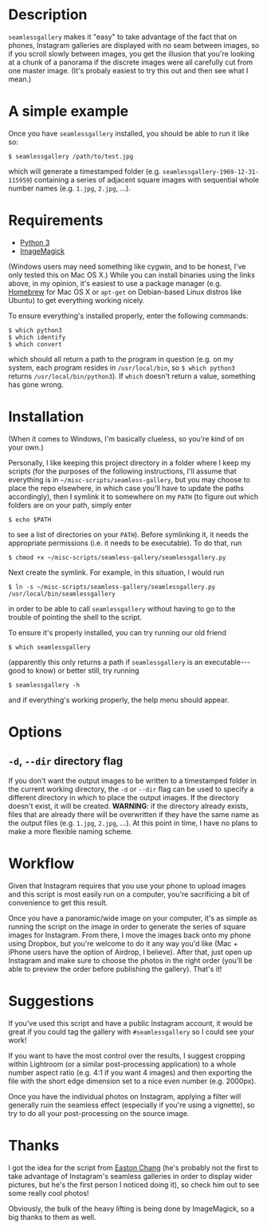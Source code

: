 # Description
`seamlessgallery` makes it "easy" to take advantage of the fact that on phones,
Instagram galleries are displayed with no seam between images, so if you scroll
slowly between images, you get the illusion that you're looking at a chunk of a
panorama if the discrete images were all carefully cut from one master
image. (It's probaly easiest to try this out and then see what I mean.)

# A simple example
Once you have `seamlessgallery` installed, you should be able to run it like
so:

```
$ seamlessgallery /path/to/test.jpg
```

which will generate a timestamped folder
(e.g. `seamlessgallery-1969-12-31-115959`) containing a series of adjacent
square images with sequential whole number names (e.g. `1.jpg`, `2.jpg`, ...).

# Requirements
- [Python 3](https://www.python.org/)
- [ImageMagick](https://www.imagemagick.org/script/index.php)

(Windows users may need something like cygwin, and to be honest, I've only
tested this on Mac OS X.) While you can install binaries using the links above,
in my opinion, it's easiest to use a package manager
(e.g. [Homebrew](https://brew.sh/) for Mac OS X or `apt-get` on Debian-based
Linux distros like Ubuntu) to get everything working nicely.

To ensure everything's installed properly, enter the following commands:

```
$ which python3
$ which identify
$ which convert
```

which should all return a path to the program in question (e.g. on my system,
each program resides in `/usr/local/bin`, so `$ which python3` returns
`/usr/local/bin/python3`). If `which` doesn't return a value, something has
gone wrong.

# Installation
(When it comes to Windows, I'm basically clueless, so you're kind of on your
own.)

Personally, I like keeping this project directory in a folder where I keep my
scripts (for the purposes of the following instructions, I'll assume that
everything is in `~/misc-scripts/seamless-gallery`, but you may choose to place
the repo elsewhere, in which case you'll have to update the paths accordingly),
then I symlink it to somewhere on my `PATH` (to figure out which folders are on
your path, simply enter

```
$ echo $PATH
```

to see a list of directories on your `PATH`). Before symlinking it, it needs
the appropriate permissions (i.e. it needs to be executable). To do that, run

```
$ chmod +x ~/misc-scripts/seamless-gallery/seamlessgallery.py
```

Next create the symlink. For example, in this situation, I would run

```
$ ln -s ~/misc-scripts/seamless-gallery/seamlessgallery.py
/usr/local/bin/seamlessgallery
```

in order to be able to call `seamlessgallery` without having to go to the
trouble of pointing the shell to the script.

To ensure it's properly installed, you can try running our old friend

```
$ which seamlessgallery
```

(apparently this only returns a path if `seamlessgallery` is an
executable---good to know) or better still, try running

```
$ seamlessgallery -h
```

and if everything's working properly, the help menu should appear.


# Options
## `-d`, `--dir` directory flag
If you don't want the output images to be written to a timestamped folder in
the current working directory, the `-d` or `--dir` flag can be used to specify
a different directory in which to place the output images. If the directory
doesn't exist, it will be created. **WARNING**: if the directory already
exists, files that are already there will be overwritten if they have the same
name as the output files (e.g. `1.jpg`, `2.jpg`, ...). At this point in time, I
have no plans to make a more flexible naming scheme.

# Workflow
Given that Instagram requires that you use your phone to upload images and this
script is most easily run on a computer, you're sacrificing a bit of
convenience to get this result.

Once you have a panoramic/wide image on your computer, it's as simple as
running the script on the image in order to generate the series of square
images for Instagram. From there, I move the images back onto my phone using
Dropbox, but you're welcome to do it any way you'd like (Mac + iPhone users
have the option of Airdrop, I believe). After that, just open up Instagram and
make sure to choose the photos in the right order (you'll be able to preview
the order before publishing the gallery). That's it!

# Suggestions
If you've used this script and have a public Instagram account, it would be
great if you could tag the gallery with `#seamlessgallery` so I could see your
work!

If you want to have the most control over the results, I suggest cropping
within Lightroom (or a similar post-processing application) to a whole number
aspect ratio (e.g. 4:1 if you want 4 images) and then exporting the file with
the short edge dimension set to a nice even number (e.g. 2000px).

Once you have the individual photos on Instagram, applying a filter will
generally ruin the seamless effect (especially if you're using a vignette), so
try to do all your post-processing on the source image.

# Thanks
I got the idea for the script
from [Easton Chang](https://www.instagram.com/eastonchang/) (he's probably not
the first to take advantage of Instagram's seamless galleries in order to
display wider pictures, but he's the first person I noticed doing it), so check
him out to see some really cool photos!

Obviously, the bulk of the heavy lifting is being done by ImageMagick, so a big
thanks to them as well.
